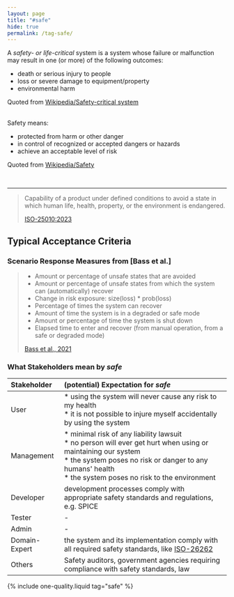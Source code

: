 ```yaml
---
layout: page
title: "#safe"
hide: true
permalink: /tag-safe/
---
```


<div class="arc42-help" markdown="1">

A _safety- or life-critical_ system is a system whose failure or malfunction may result in one (or more) of the following outcomes:

* death or serious injury to people
* loss or severe damage to equipment/property
* environmental harm

Quoted from [Wikipedia/Safety-critical system](https://en.wikipedia.org/wiki/Safety-critical_system)
</div><br>


<div class="arc42-help" markdown="1">
Safety means:

* protected from harm or other danger
* in control of recognized or accepted dangers or hazards
* achieve an acceptable level of risk

Quoted from [Wikipedia/Safety](https://en.wikipedia.org/wiki/Safety)
</div><br>

<hr class="with-no-margin"/>

>Capability of a product under defined conditions to avoid a state in which human life, health, property, or the environment is endangered.
>
>[ISO-25010:2023](/references/#iso-25010-2023)


## Typical Acceptance Criteria
### Scenario Response Measures from [Bass et al.]

>* Amount or percentage of unsafe states that are avoided
>* Amount or percentage of unsafe states from which the system can (automatically) recover
>* Change in risk exposure: size(loss) * prob(loss)
>* Percentage of times the system can recover
>* Amount of time the system is in a degraded or safe mode
>* Amount or percentage of time the system is shut down
>* Elapsed time to enter and recover (from manual operation, from a safe or degraded mode)
>
>[Bass et al., 2021](/references/#bass2021software)



### What Stakeholders mean by _safe_


| Stakeholder | (potential) Expectation for _safe_ |
|:--- |:--- |
| User |* using the system will never cause any risk to my health<br> * it is not possible to injure myself accidentally by using the system|
| Management |* minimal risk of any liability lawsuit<br>* no person will ever get hurt when using or maintaining our system<br>* the system poses no risk or danger to any humans' health<br>* the system poses no risk to the environment |
| Developer |development processes comply with appropriate safety standards and regulations, e.g. SPICE  |
| Tester | - |
| Admin | - |
| Domain-Expert |the system and its implementation comply with all required safety standards, like [ISO-26262](https://www.iso.org/standard/51362.html)|
| Others |Safety auditors, government agencies requiring compliance with safety standards, law  |

<!-- include all qualities associated with this tag -->
{% include one-quality.liquid tag="safe"  %}
